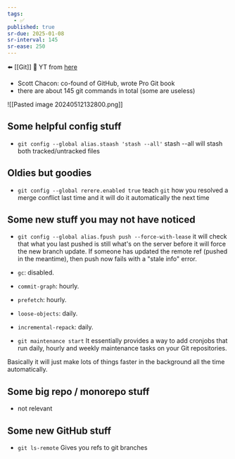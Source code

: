 ```yaml
---
tags:
  - ✅
published: true
sr-due: 2025-01-08
sr-interval: 145
sr-ease: 250
---
```

⬅️ [[Git]]
🔗 YT from [here](https://www.youtube.com/watch?v=aolI_Rz0ZqY)

- Scott Chacon: co-found of GitHub, wrote Pro Git book
- there are about 145 git commands in total (some are useless)

![[Pasted image 20240512132800.png]]

## Some helpful config stuff
- `git config --global alias.staash 'stash --all'`
stash --all will stash both tracked/untracked files
## Oldies but goodies
- `git config --global rerere.enabled true`
teach `git` how you resolved a merge conflict last time and it will do it automatically the next time
## Some new stuff you may not have noticed
- `git config --global alias.fpush push --force-with-lease`
it will check that what you last pushed is still what's on the server before it will force the new branch update. If someone has updated the remote ref (pushed in the meantime), then push now fails with a "stale info" error.

- `gc`: disabled.
- `commit-graph`: hourly.
- `prefetch`: hourly.
- `loose-objects`: daily.
- `incremental-repack`: daily.

- `git maintenance start`
It essentially provides a way to add cronjobs that run daily, hourly and weekly maintenance tasks on your Git repositories.

Basically it will just make lots of things faster in the background all the time automatically.
## Some big repo / monorepo stuff
- not relevant

## Some new GitHub stuff
- `git ls-remote`
Gives you refs to git branches